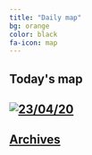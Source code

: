 ```yaml
---
title: "Daily map"
bg: orange
color: black
fa-icon: map
---
```


## Today's map

<a href="https://imgpile.com/images/IAmrwS.png"><img src="https://imgpile.com/images/IAmrwS.md.png" alt="23/04/20" border="0" /></a>
-------------------------

## <a href="https://elseasama.github.io/chcovid19/archives.html" class="button2">Archives</a>
